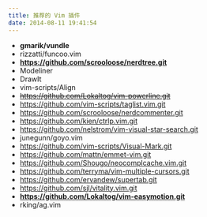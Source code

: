 ```yaml
---
title: 推荐的 Vim 插件
date: 2014-08-11 19:41:54
---
```


- **gmarik/vundle**
- rizzatti/funcoo.vim
- **https://github.com/scrooloose/nerdtree.git**
- Modeliner
- DrawIt
- vim-scripts/Align
- <del>https://github.com/Lokaltog/vim-powerline.git</del>
- https://github.com/vim-scripts/taglist.vim.git
- https://github.com/scrooloose/nerdcommenter.git
- https://github.com/kien/ctrlp.vim.git
- https://github.com/nelstrom/vim-visual-star-search.git
- junegunn/goyo.vim
- https://github.com/vim-scripts/Visual-Mark.git
- https://github.com/mattn/emmet-vim.git
- https://github.com/Shougo/neocomplcache.vim.git
- https://github.com/terryma/vim-multiple-cursors.git
- https://github.com/ervandew/supertab.git
- https://github.com/sjl/vitality.vim.git
- **https://github.com/Lokaltog/vim-easymotion.git**
- rking/ag.vim
